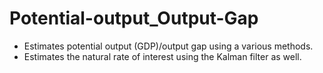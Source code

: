 # Potential-output_Output-Gap
- Estimates potential output (GDP)/output gap using a various methods.
- Estimates the natural rate of interest using the Kalman filter as well. 
